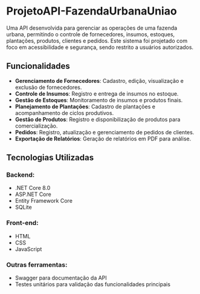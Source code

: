 # ProjetoAPI-FazendaUrbanaUniao

Uma API desenvolvida para gerenciar as operações de uma fazenda urbana, permitindo o controle de fornecedores, insumos, estoques, plantações, produtos, clientes e pedidos. Este sistema foi projetado com foco em acessibilidade e segurança, sendo restrito a usuários autorizados.

## Funcionalidades

- **Gerenciamento de Fornecedores**: Cadastro, edição, visualização e exclusão de fornecedores.
- **Controle de Insumos**: Registro e entrega de insumos no estoque.
- **Gestão de Estoques**: Monitoramento de insumos e produtos finais.
- **Planejamento de Plantações**: Cadastro de plantações e acompanhamento de ciclos produtivos.
- **Gestão de Produtos**: Registro e disponibilização de produtos para comercialização.
- **Pedidos**: Registro, atualização e gerenciamento de pedidos de clientes.
- **Exportação de Relatórios**: Geração de relatórios em PDF para análise.

## Tecnologias Utilizadas

### Backend:
- .NET Core 8.0
- ASP.NET Core
- Entity Framework Core
- SQLite

### Front-end:
- HTML
- CSS
- JavaScript

### Outras ferramentas:
- Swagger para documentação da API
- Testes unitários para validação das funcionalidades principais
